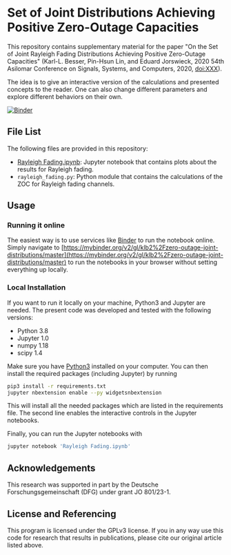 # Set of Joint Distributions Achieving Positive Zero-Outage Capacities

This repository contains supplementary material for the paper "On the Set of
Joint Rayleigh Fading Distributions Achieving Positive Zero-Outage Capacities"
(Karl-L. Besser, Pin-Hsun Lin, and Eduard Jorswieck, 2020 54th Asilomar
Conference on Signals, Systems, and Computers, 2020, [doi:XXX]()).

The idea is to give an interactive version of the calculations and presented
concepts to the reader. One can also change different parameters and explore
different behaviors on their own.

[![Binder](https://mybinder.org/badge_logo.svg)](https://mybinder.org/v2/gl/klb2%2Fzero-outage-joint-distributions/master)


## File List
The following files are provided in this repository:

* [Rayleigh
  Fading.ipynb](https://mybinder.org/v2/gl/klb2%2Fzero-outage-joint-distributions/master?filepath=Rayleigh%20Fading.ipynb):
  Jupyter notebook that contains plots about the results for Rayleigh fading.
* `rayleigh_fading.py`: Python module that contains the calculations of the ZOC
  for Rayleigh fading channels.


## Usage
### Running it online
The easiest way is to use services like [Binder](https://mybinder.org/) to run
the notebook online. Simply navigate to
[https://mybinder.org/v2/gl/klb2%2Fzero-outage-joint-distributions/master](https://mybinder.org/v2/gl/klb2%2Fzero-outage-joint-distributions/master)
to run the notebooks in your browser without setting everything up locally.

### Local Installation
If you want to run it locally on your machine, Python3 and Jupyter are needed.
The present code was developed and tested with the following versions:
- Python 3.8
- Jupyter 1.0
- numpy 1.18
- scipy 1.4

Make sure you have [Python3](https://www.python.org/downloads/) installed on
your computer.
You can then install the required packages (including Jupyter) by running
```bash
pip3 install -r requirements.txt
jupyter nbextension enable --py widgetsnbextension
```
This will install all the needed packages which are listed in the requirements 
file. The second line enables the interactive controls in the Jupyter
notebooks.

Finally, you can run the Jupyter notebooks with
```bash
jupyter notebook 'Rayleigh Fading.ipynb'
```


## Acknowledgements
This research was supported in part by the Deutsche Forschungsgemeinschaft
(DFG) under grant JO 801/23-1.


## License and Referencing
This program is licensed under the GPLv3 license. If you in any way use this
code for research that results in publications, please cite our original
article listed above.
